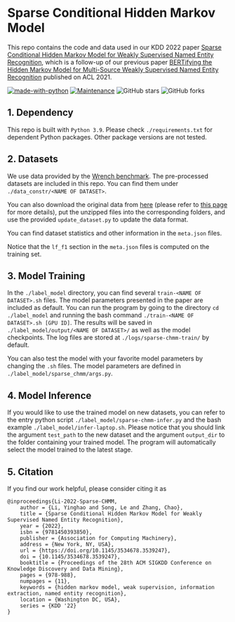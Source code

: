# Sparse Conditional Hidden Markov Model

This repo contains the code and data used in our KDD 2022 paper [Sparse Conditional Hidden Markov Model for Weakly Supervised Named Entity Recognition](https://arxiv.org/abs/2205.14228), which is a follow-up of our previous paper [BERTifying the Hidden Markov Model for Multi-Source Weakly Supervised Named Entity Recognition](https://arxiv.org/abs/2105.12848) published on ACL 2021.

[![made-with-python](https://img.shields.io/badge/Made%20with-Python-1f425f.svg?color=purple)](https://www.python.org/)
[![Maintenance](https://img.shields.io/badge/Maintained%3F-yes-green.svg)](https://github.com/Yinghao-Li/Sparse-CHMM)
![GitHub stars](https://img.shields.io/github/stars/Yinghao-Li/Sparse-CHMM.svg?color=gold)
![GitHub forks](https://img.shields.io/github/forks/Yinghao-Li/Sparse-CHMM?color=9cf)

## 1. Dependency
This repo is built with `Python 3.9`.
Please check `./requirements.txt` for dependent Python packages.
Other package versions are not tested.

## 2. Datasets

We use data provided by the [Wrench benchmark](https://github.com/JieyuZ2/wrench).
The pre-processed datasets are included in this repo.
You can find them under `./data_constr/<NAME OF DATASET>`.

You can also download the original data from [here](https://drive.google.com/drive/folders/1v55IKG2JN9fMtKJWU48B_5_DcPWGnpTq) (please refer to [this page](https://github.com/JieyuZ2/wrench/blob/main/README.md) for more details), put the unzipped files into the corresponding folders, and use the provided `update_dataset.py` to update the data format.

You can find dataset statistics and other information in the `meta.json` files.

Notice that the `lf_f1` section in the `meta.json` files is computed on the training set.

## 3. Model Training

In the `./label_model` directory, you can find several `train-<NAME OF DATASET>.sh` files.
The model parameters presented in the paper are included as default.
You can run the program by going to the directory `cd ./label_model` and running the bash command `./train-<NAME OF DATASET>.sh [GPU ID]`.
The results will be saved in `./label_model/output/<NAME OF DATASET>/` as well as the model checkpoints.
The log files are stored at `./logs/sparse-chmm-train/` by default.

You can also test the model with your favorite model parameters by changing the `.sh` files.
The model parameters are defined in `./label_model/sparse_chmm/args.py`.

## 4. Model Inference

If you would like to use the trained model on new datasets, you can refer to the entry python script `./label_model/sparse-chmm-infer.py` and the bash example `./label_model/infer-laptop.sh`.
Please notice that you should link the argument `test_path` to the new dataset and the argument `output_dir` to the folder containing your trained model.
The program will automatically select the model trained to the latest stage.

## 5. Citation

If you find our work helpful, please consider citing it as
```
@inproceedings{Li-2022-Sparse-CHMM,
    author = {Li, Yinghao and Song, Le and Zhang, Chao},
    title = {Sparse Conditional Hidden Markov Model for Weakly Supervised Named Entity Recognition},
    year = {2022},
    isbn = {9781450393850},
    publisher = {Association for Computing Machinery},
    address = {New York, NY, USA},
    url = {https://doi.org/10.1145/3534678.3539247},
    doi = {10.1145/3534678.3539247},
    booktitle = {Proceedings of the 28th ACM SIGKDD Conference on Knowledge Discovery and Data Mining},
    pages = {978-988},
    numpages = {11},
    keywords = {hidden markov model, weak supervision, information extraction, named entity recognition},
    location = {Washington DC, USA},
    series = {KDD '22}
}
```
